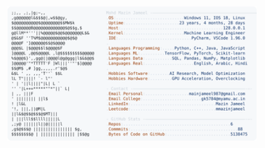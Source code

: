 <picture>
  <source srcset="https://raw.githubusercontent.com/mmazinjameel/mmazinjameel/main/dark_mode.svg?v=1743631749" media="(prefers-color-scheme: dark)">
  <img src="https://raw.githubusercontent.com/mmazinjameel/mmazinjameel/main/light_mode.svg?v=1743631749">
</picture>
